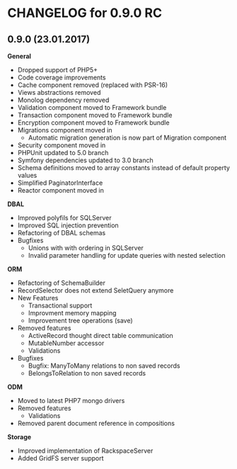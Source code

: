 CHANGELOG for 0.9.0 RC
======================

0.9.0 (23.01.2017)
-----
**General**
  * Dropped support of PHP5+
  * Code coverage improvements
  * Cache component removed (replaced with PSR-16)
  * Views abstractions removed
  * Monolog dependency removed
  * Validation component moved to Framework bundle
  * Transaction component moved to Framework bundle
  * Encryption component moved to Framework bundle
  * Migrations component moved in
    * Automatic migration generation is now part of Migration component
  * Security component moved in
  * PHPUnit updated to 5.0 branch
  * Symfony dependencies updated to 3.0 branch
  * Schema definitions moved to array constants instead of default property values
  * Simplified PaginatorInterface
  * Reactor component moved in

**DBAL** 
  * Improved polyfils for SQLServer
  * Improved SQL injection prevention
  * Refactoring of DBAL schemas
  * Bugfixes
    * Unions with with ordering in SQLServer
    * Invalid parameter handling for update queries with nested selection

**ORM**
  * Refactoring of SchemaBuilder
  * RecordSelector does not extend SeletQuery anymore
  * New Features
    * Transactional support
    * Improvment memory mapping
    * Improvement tree operations (save)
  * Removed features
    * ActiveRecord thought direct table communication
    * MutableNumber accessor
    * Validations
  * Bugfixes
    * Bugfix: ManyToMany relations to non saved records
    * BelongsToRelation to non saved records
    
**ODM**
   * Moved to latest PHP7 mongo drivers
   * Removed features
     * Validations
   * Removed parent document reference in compositions
   
**Storage**
   * Improved implementation of RackspaceServer
   * Added GridFS server support
